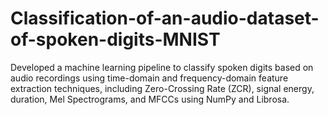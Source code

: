 # Classification-of-an-audio-dataset-of-spoken-digits-MNIST
Developed a machine learning pipeline to classify spoken digits based on audio recordings using time-domain and frequency-domain feature extraction techniques, including Zero-Crossing Rate (ZCR), signal energy, duration, Mel Spectrograms, and MFCCs using NumPy and Librosa.
